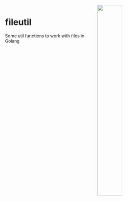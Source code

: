 <img src="https://user-images.githubusercontent.com/16008095/222924989-0c6d39df-5bf1-48c5-b060-c1394cd11f60.png" align="right" width="40%">

# fileutil
Some util functions to work with files in Golang
